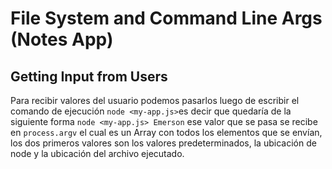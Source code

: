 # File System and Command Line Args (Notes App)

## Getting Input from Users

Para recibir valores del usuario podemos pasarlos luego de escribir el comando de ejecución `node <my-app.js>`es decir que quedaría de la siguiente forma `node <my-app.js> Emerson` ese valor que se pasa se recibe en `process.argv` el cual es un Array con todos los elementos que se envían, los dos primeros valores son los valores predeterminados, la ubicación de node y la ubicación del archivo ejecutado.

